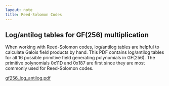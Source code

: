 ```yaml
---
layout: note
title: Reed-Solomon Codes
---
```


Log/antilog tables for GF(256) multiplication
---------------------------------------------

When working with Reed-Solomon codes, log/antilog tables are helpful to
calculate Galois field products by hand. This PDF contains log/antilog tables
for all 16 possible primitive field generating polynomials in GF(256). The
primitive polynomials 0x11D and 0x187 are first since they are most commonly
used for Reed-Solomon codes.

[gf256_log_antilog.pdf](../assets/rs/gf256_log_antilog.pdf)
